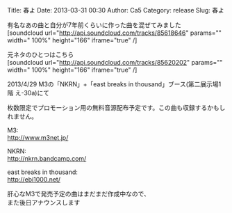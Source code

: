 Title: 春よ
Date: 2013-03-31 00:30
Author: Ca5
Category: release
Slug: 春よ

有名なあの曲と自分が7年前くらいに作った曲を混ぜてみました  
[soundcloud url="http://api.soundcloud.com/tracks/85618646" params=""
width=" 100%" height="166" iframe="true" /]

元ネタのひとつはこちら  
[soundcloud url="http://api.soundcloud.com/tracks/85620202" params=""
width=" 100%" height="166" iframe="true" /]

2013/4/29 M3の「NKRN」+「east breaks in thousand」ブース(第二展示場1階
え-30a)にて  

枚数限定でプロモーション用の無料音源配布予定です。この曲も収録するかもしれません。

M3:  
<http://www.m3net.jp/>

NKRN:  
<http://nkrn.bandcamp.com/>

east breaks in thousand:  
http://ebi1000.net/

肝心なM3で発売予定の曲はまだまだ作成中なので、  
また後日アナウンスします
